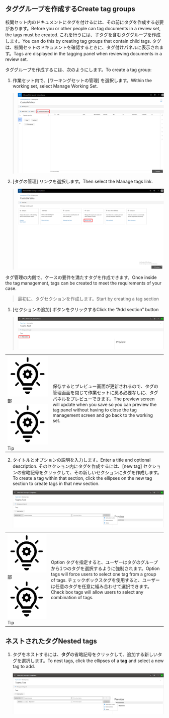## <a name="create-tag-groups"></a><span data-ttu-id="691bf-101">タググループを作成する</span><span class="sxs-lookup"><span data-stu-id="691bf-101">Create tag groups</span></span>

<span data-ttu-id="691bf-102">校閲セット内のドキュメントにタグを付けるには、その前にタグを作成する必要があります。</span><span class="sxs-lookup"><span data-stu-id="691bf-102">Before you or other people can tag documents in a review set, the tags must be created.</span></span> <span data-ttu-id="691bf-103">これを行うには、子タグを含むタググループを作成します。</span><span class="sxs-lookup"><span data-stu-id="691bf-103">You can do this by creating tag groups that contain child tags.</span></span> <span data-ttu-id="691bf-104">タグは、校閲セットのドキュメントを確認するときに、タグ付けパネルに表示されます。</span><span class="sxs-lookup"><span data-stu-id="691bf-104">Tags are displayed in the tagging panel when reviewing documents in a review set.</span></span>

<span data-ttu-id="691bf-105">タググループを作成するには、次のようにします。</span><span class="sxs-lookup"><span data-stu-id="691bf-105">To create a tag group:</span></span>

1.  <span data-ttu-id="691bf-106">作業セット内で、[ワーキングセットの管理] を選択します。</span><span class="sxs-lookup"><span data-stu-id="691bf-106">Within the working set, select Manage Working Set.</span></span>

> ![](../media/ED_managews.png)

2.  <span data-ttu-id="691bf-107">[タグの管理] リンクを選択します。</span><span class="sxs-lookup"><span data-stu-id="691bf-107">Then select the Manage tags link.</span></span>

> ![](../media/ED_managetags.png)

<span data-ttu-id="691bf-108">タグ管理の内側で、ケースの要件を満たすタグを作成できます。</span><span class="sxs-lookup"><span data-stu-id="691bf-108">Once inside the tag management, tags can be created to meet the requirements of your case.</span></span>

> <span data-ttu-id="691bf-109">最初に、タグセクションを作成します。</span><span class="sxs-lookup"><span data-stu-id="691bf-109">Start by creating a tag section</span></span>

1.  <span data-ttu-id="691bf-110">[セクションの追加] ボタンをクリックする</span><span class="sxs-lookup"><span data-stu-id="691bf-110">Click the “Add section” button</span></span>

> ![スクリーンショットの説明を含む画像が自動的に生成される](../media/ED_addtagsection.png)

|                                                                                                                             |                                                                                                                                                                 |
| --------------------------------------------------------------------------------------------------------------------------- | --------------------------------------------------------------------------------------------------------------------------------------------------------------- |
| <span data-ttu-id="691bf-112">![](../media/ED_tipicon.png)部</span><span class="sxs-lookup"><span data-stu-id="691bf-112">![](../media/ED_tipicon.png)Tip</span></span> | <span data-ttu-id="691bf-113">保存するとプレビュー画面が更新されるので、タグの管理画面を閉じて作業セットに戻る必要なしに、タグパネルをプレビューできます。</span><span class="sxs-lookup"><span data-stu-id="691bf-113">The preview screen will update when you save so you can preview the tag panel without having to close the tag management screen and go back to the working set.</span></span> |

2.  <span data-ttu-id="691bf-114">タイトルとオプションの説明を入力します。</span><span class="sxs-lookup"><span data-stu-id="691bf-114">Enter a title and optional description.</span></span> <span data-ttu-id="691bf-115">そのセクション内にタグを作成するには、[new tag] セクションの省略記号をクリックして、その新しいセクションにタグを作成します。</span><span class="sxs-lookup"><span data-stu-id="691bf-115">To create a tag within that section, click the ellipses on the new tag section to create tags in that new section.</span></span>
    
    ![携帯電話の説明のスクリーンショットが自動的に生成される](../media/ED_createtag.png)

|                                                                                                                             |                                                                                                                                         |
| --------------------------------------------------------------------------------------------------------------------------- | --------------------------------------------------------------------------------------------------------------------------------------- |
| <span data-ttu-id="691bf-117">![](../media/ED_tipicon.png)部</span><span class="sxs-lookup"><span data-stu-id="691bf-117">![](../media/ED_tipicon.png)Tip</span></span> | <span data-ttu-id="691bf-118">Option タグを指定すると、ユーザーはタグのグループから1つのタグを選択するように強制されます。</span><span class="sxs-lookup"><span data-stu-id="691bf-118">Option tags will force users to select one tag from a group of tags.</span></span> <span data-ttu-id="691bf-119">チェックボックスタグを使用すると、ユーザーは任意のタグを任意に組み合わせて選択できます。</span><span class="sxs-lookup"><span data-stu-id="691bf-119">Check box tags will allow users to select any combination of tags.</span></span> |

## <a name="nested-tags"></a><span data-ttu-id="691bf-120">ネストされたタグ</span><span class="sxs-lookup"><span data-stu-id="691bf-120">Nested tags</span></span>

1.  <span data-ttu-id="691bf-121">タグをネストするには、**タグ**の省略記号をクリックして、追加する新しいタグを選択します。</span><span class="sxs-lookup"><span data-stu-id="691bf-121">To nest tags, click the ellipses of a **tag** and select a new tag to add.</span></span>
    
    ![](../media/ED_tagnesting.png)

